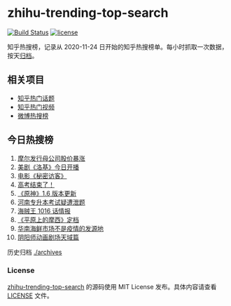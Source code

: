 # zhihu-trending-top-search

[![Build Status](https://github.com/justjavac/zhihu-trending-top-search/workflows/ci/badge.svg?branch=main)](https://github.com/justjavac/zhihu-trending-top-search/actions)
[![license](https://img.shields.io/github/license/justjavac/zhihu-trending-top-search)](https://github.com/justjavac/zhihu-trending-top-search/blob/main/LICENSE)

知乎热搜榜，记录从 2020-11-24 日开始的知乎热搜榜单。每小时抓取一次数据，按天[归档](./archives)。

## 相关项目

- [知乎热门话题](https://github.com/justjavac/zhihu-trending-hot-questions)
- [知乎热门视频](https://github.com/justjavac/zhihu-trending-hot-video)
- [微博热搜榜](https://github.com/justjavac/weibo-trending-hot-search)

## 今日热搜榜

<!-- BEGIN -->
<!-- 最后更新时间 Thu Jun 10 2021 05:05:03 GMT+0800 (China Standard Time) -->

1. [摩尔发行母公司股价暴涨](https://www.zhihu.com/search?q=摩尔庄园)
2. [美剧《洛基》今日开播](https://www.zhihu.com/search?q=洛基)
3. [电影《秘密访客》](https://www.zhihu.com/search?q=秘密访客)
4. [高考结束了！](https://www.zhihu.com/search?q=高考结束)
5. [《原神》1.6 版本更新](https://www.zhihu.com/search?q=原神)
6. [河南专升本考试疑遭泄题](https://www.zhihu.com/search?q=河南专升本)
7. [海贼王 1016 话情报](https://www.zhihu.com/search?q=海贼王)
8. [《平原上的摩西》定档](https://www.zhihu.com/search?q=平原上的摩西)
9. [华南海鲜市场不是疫情的发源地](https://www.zhihu.com/search?q=华南海鲜市场)
10. [阴阳师动画剧场天域篇](https://www.zhihu.com/search?q=阴阳师)

<!-- END -->

历史归档 [./archives](./archives)

### License

[zhihu-trending-top-search](https://github.com/justjavac/zhihu-trending-top-search)
的源码使用 MIT License 发布。具体内容请查看 [LICENSE](./LICENSE) 文件。

